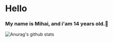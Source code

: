 # Hello
### My name is Mihai, and i'am 14 years old.👋

![Anurag's github stats](https://github-readme-stats.vercel.app/api?username=anuraghazra&show_icons=true)
